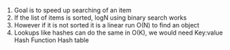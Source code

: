 1. Goal is to speed up searching of an item
2. If the list of items is sorted, logN using binary search works
3. However if it is not sorted it is a linear run O(N)
to find an object
4. Lookups like hashes can do the same in O(K), we would need
   Key:value
   Hash Function
   Hash table
